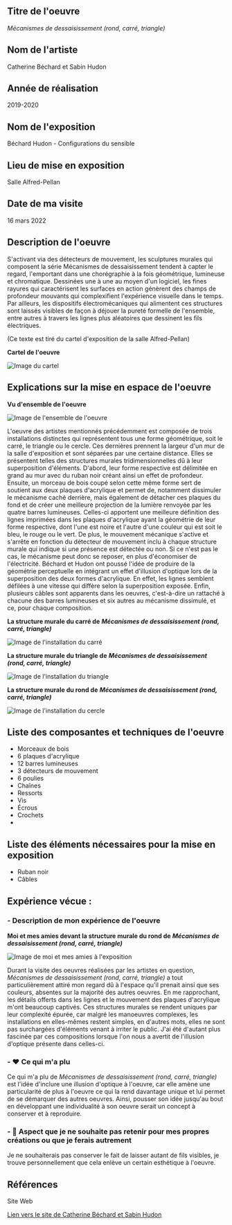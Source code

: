  ## Titre de l'oeuvre 
 
 *Mécanismes de dessaisissement (rond, carré, triangle)*

 ## Nom de l'artiste 
 
 Catherine Béchard et Sabin Hudon

 ## Année de réalisation
 
 2019-2020

 ## Nom de l'exposition

 Béchard Hudon - Configurations du sensible

 ## Lieu de mise en exposition
 
 Salle Alfred-Pellan

 ## Date de ma visite
 
 16 mars 2022

 ## Description de l'oeuvre 
 
S'activant via des détecteurs de mouvement, les sculptures murales qui composent la série Mécanismes de dessaisissement tendent à capter le regard, l'emportant dans une chorégraphie à la fois géométrique, lumineuse et chromatique. Dessinées une à une au moyen d'un logiciel, les fines rayures qui caractérisent les surfaces en action génèrent des champs de profondeur mouvants qui complexifient l'expérience visuelle dans le temps. Par ailleurs, les dispositifs électromécaniques qui alimentent ces structures sont laissés visibles de façon à déjouer la pureté formelle de l'ensemble, entre autres à travers les lignes plus aléatoires que dessinent les fils électriques. 

(Ce texte est tiré du cartel d'exposition de la salle Alfred-Pellan)

**Cartel de l'oeuvre**

![Image du cartel](medias/photographies/photo_cartel.jpg)

 ## Explications sur la mise en espace de l'oeuvre
 
 **Vu d'ensemble de l'oeuvre**
 
 ![Image de l'ensemble de l'oeuvre](medias/photographies/photo_complete_oeuvre.jpg)
 
L'oeuvre des artistes mentionnés précédemment est composée de trois installations distinctes qui représentent tous une forme géométrique, soit le carré, le triangle ou le cercle. Ces dernières prennent la largeur d'un mur de la salle d'exposition et sont séparées par une certaine distance. Elles se présentent telles des structures murales tridimensionnelles dû à leur superposition d'éléments. D'abord, leur forme respective est délimitée en grand au mur avec du ruban noir créant ainsi un effet de profondeur. Ensuite, un morceau de bois coupé selon cette même forme sert de soutient aux deux plaques d'acrylique et permet de, notamment dissimuler le mécanisme caché derrière, mais également de détacher ces plaques du fond et de créer une meilleure projection de la lumière renvoyée par les quatre barres lumineuses. Celles-ci apportent une meilleure définition des lignes imprimées dans les plaques d'acrylique ayant la géométrie de leur forme respective, dont l'une est noire et l'autre d'une couleur qui est soit le bleu, le rouge ou le vert. De plus, le mouvement mécanique s'active et s'arrête en fonction du détecteur de mouvement inclu à chaque structure murale qui indique si une présence est détectée ou non. Si ce n'est pas le cas, le mécanisme peut donc se reposer, en plus d'économiser de l'électricité. Béchard et Hudon ont poussé l'idée de produire de la géométrie perceptuelle en intégrant un effet d'illusion d'optique lors de la superposition des deux formes d'acrylique. En effet, les lignes semblent défilées à une vitesse qui diffère selon la superposition exposée. Enfin, plusieurs câbles sont apparents dans les oeuvres, c'est-à-dire un rattaché à chacune des barres lumineuses et six autres au mécanisme dissimulé, et ce, pour chaque composition. 

**La structure murale du carré de** ***Mécanismes de dessaisissement (rond, carré, triangle)*** 

![Image de l'installation du carré](medias/photographies/photo_carre.jpg)

**La structure murale du triangle de** ***Mécanismes de dessaisissement (rond, carré, triangle)*** 

![Image de l'installation du triangle](medias/photographies/photo_triangle.jpg)

**La structure murale du rond de** ***Mécanismes de dessaisissement (rond, carré, triangle)*** 

![Image de l'installation du cercle](medias/photographies/photo_cercle.jpg)

 ## Liste des composantes et techniques de l'oeuvre 
 
 - Morceaux de bois
 - 6 plaques d'acrylique 
 - 12 barres lumineuses
 - 3 détecteurs de mouvement
 - 6 poulies
 - Chaînes
 - Ressorts
 - Vis
 - Écrous
 - Crochets
 - 

 ## Liste des éléments nécessaires pour la mise en exposition 
 
 - Ruban noir
 - Câbles

 ## Expérience vécue :

 ### - Description de mon expérience de l'oeuvre 
 
 **Moi et mes amies devant la structure murale du rond de** ***Mécanismes de dessaisissement (rond, carré, triangle)***
 
![Image de moi et mes amies à l'exposition](medias/photographies/photo_de_soi.jpg)
 
Durant la visite des oeuvres réalisées par les artistes en question, *Mécanismes de dessaisissement (rond, carré, triangle)* a tout particulièrement attiré mon regard dû à l'espace qu'il prenait ainsi que ses couleurs, absentes sur la majorité des autres oeuvres. En me rapprochant, les détails offerts dans les lignes et le mouvement des plaques d'acrylique m'ont beaucoup captivés. Ces structures murales se rendent uniques par leur complexité épurée, car malgré les manoeuvres complexes, les installations en elles-mêmes restent simples, en d'autres mots, elles ne sont pas surchargées d'éléments venant à irriter le public. J'ai été d'autant plus fascinée par ces compositions lorsque l'on nous a avertit de l'illusion d'optique présente dans celles-ci.

 ### - ❤️ Ce qui m'a plu
 
Ce qui m'a plu de *Mécanismes de dessaisissement (rond, carré, triangle)* est l'idée d'inclure une illusion d'optique à l'oeuvre, car elle amène une particularité de plus à l'oeuvre ce qui la rend davantage unique et lui permet de se démarquer des autres oeuvres. Ainsi, pousser son idée jusqu'au bout en développant une individualité à son oeuvre serait un concept à conserver et à reproduire. 

 ### - 🤔 Aspect que je ne souhaite pas retenir pour mes propres créations ou que je ferais autrement 
 
 Je ne souhaiterais pas conserver le fait de laisser autant de fils visibles, je trouve personnellement que cela enlève un certain esthétique à l'oeuvre. 
 
 ## Références

Site Web 

[Lien vers le site de Catherine Béchard et Sabin Hudon](https://bechardhudon.com/)
